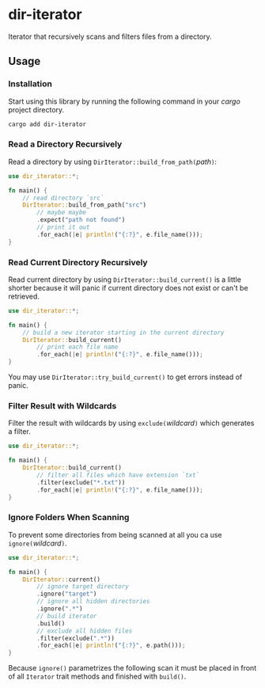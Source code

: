 # dir-iterator

Iterator that recursively scans and filters files from a directory.

## Usage

### Installation

Start using this library by running the following command in your *cargo* project directory.

```sh
cargo add dir-iterator
```

### Read a Directory Recursively

Read a directory by using `DirIterator::build_from_path(`*path*`)`:

```rs
use dir_iterator::*;

fn main() {
    // read directory `src`
    DirIterator::build_from_path("src")
        // maybe maybe
        .expect("path not found")
        // print it out
        .for_each(|e| println!("{:?}", e.file_name()));
}
```

### Read Current Directory Recursively

Read current directory by using `DirIterator::build_current()` is a little shorter because it will panic if current directory does not exist or can't be retrieved.

```rs
use dir_iterator::*;

fn main() {
    // build a new iterator starting in the current directory
    DirIterator::build_current()
        // print each file name
        .for_each(|e| println!("{:?}", e.file_name()));
}
```

You may use `DirIterator::try_build_current()` to get errors instead of panic.

### Filter Result with Wildcards

Filter the result with wildcards by using `exclude(`*wildcard*`)` which generates a filter.

```rs
use dir_iterator::*;

fn main() {
    DirIterator::build_current()
        // filter all files which have extension `txt`
        .filter(exclude("*.txt"))
        .for_each(|e| println!("{:?}", e.file_name()));
}
```

### Ignore Folders When Scanning

To prevent some directories from being scanned at all you ca use `ignore(`*wildcard*`)`.

```rs
use dir_iterator::*;

fn main() {
    DirIterator::current()
        // ignore target directory
        .ignore("target")
        // ignore all hidden directories
        .ignore(".*")
        // build iterator
        .build()
        // exclude all hidden files
        .filter(exclude(".*"))
        .for_each(|e| println!("{:?}", e.path()));
}
```

Because `ignore()` parametrizes the following scan it must be placed in front of all `Iterator` trait methods and finished with `build()`.
